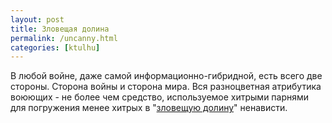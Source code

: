 ```yaml
---
layout: post
title: Зловещая долина
permalink: /uncanny.html
categories: [ktulhu]
---
```


В любой войне, даже самой информационно-гибридной, есть всего две стороны. Сторона войны и сторона мира. Вся разноцветная атрибутика воюющих - не более чем средство, используемое хитрыми парнями для погружения менее хитрых в "[зловещую долину](https://ru.wikipedia.org/wiki/%D0%97%D0%BB%D0%BE%D0%B2%D0%B5%D1%89%D0%B0%D1%8F_%D0%B4%D0%BE%D0%BB%D0%B8%D0%BD%D0%B0)" ненависти.
